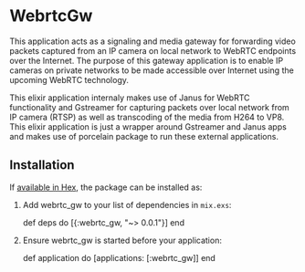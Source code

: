 # WebrtcGw

This application acts as a signaling and media gateway for forwarding video packets captured from an IP camera on local network to WebRTC endpoints over the Internet. The purpose of this gateway application is to enable IP cameras on private networks to be made accessible over Internet using the upcoming WebRTC technology.

This elixir application internaly makes use of Janus for WebRTC functionality and Gstreamer for capturing packets over local network from IP camera (RTSP) as well as transcoding of the media from H264 to VP8. This elixir application is just a wrapper around Gstreamer and Janus apps and makes use of porcelain package to run these external applications.

## Installation

If [available in Hex](https://hex.pm/docs/publish), the package can be installed as:

  1. Add webrtc_gw to your list of dependencies in `mix.exs`:

        def deps do
          [{:webrtc_gw, "~> 0.0.1"}]
        end

  2. Ensure webrtc_gw is started before your application:

        def application do
          [applications: [:webrtc_gw]]
        end
